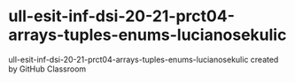 # ull-esit-inf-dsi-20-21-prct04-arrays-tuples-enums-lucianosekulic
ull-esit-inf-dsi-20-21-prct04-arrays-tuples-enums-lucianosekulic created by GitHub Classroom
